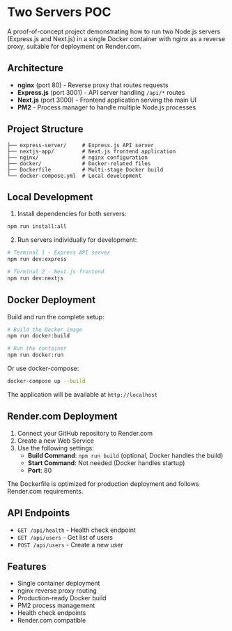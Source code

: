# Two Servers POC

A proof-of-concept project demonstrating how to run two Node.js servers (Express.js and Next.js) in a single Docker container with nginx as a reverse proxy, suitable for deployment on Render.com.

## Architecture

- **nginx** (port 80) - Reverse proxy that routes requests
- **Express.js** (port 3001) - API server handling `/api/*` routes
- **Next.js** (port 3000) - Frontend application serving the main UI
- **PM2** - Process manager to handle multiple Node.js processes

## Project Structure

```
├── express-server/     # Express.js API server
├── nextjs-app/         # Next.js frontend application  
├── nginx/              # nginx configuration
├── docker/             # Docker-related files
├── Dockerfile          # Multi-stage Docker build
└── docker-compose.yml  # Local development
```

## Local Development

1. Install dependencies for both servers:
```bash
npm run install:all
```

2. Run servers individually for development:
```bash
# Terminal 1 - Express API server
npm run dev:express

# Terminal 2 - Next.js frontend
npm run dev:nextjs
```

## Docker Deployment

Build and run the complete setup:

```bash
# Build the Docker image
npm run docker:build

# Run the container
npm run docker:run
```

Or use docker-compose:

```bash
docker-compose up --build
```

The application will be available at `http://localhost`

## Render.com Deployment

1. Connect your GitHub repository to Render.com
2. Create a new Web Service
3. Use the following settings:
   - **Build Command**: `npm run build` (optional, Docker handles the build)
   - **Start Command**: Not needed (Docker handles startup)
   - **Port**: 80

The Dockerfile is optimized for production deployment and follows Render.com requirements.

## API Endpoints

- `GET /api/health` - Health check endpoint
- `GET /api/users` - Get list of users
- `POST /api/users` - Create a new user

## Features

- Single container deployment
- nginx reverse proxy routing
- Production-ready Docker build
- PM2 process management
- Health check endpoints
- Render.com compatible
